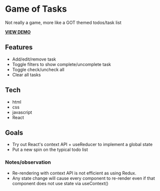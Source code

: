 # Game of Tasks

Not really a game, more like a GOT themed todos/task list

[**VIEW DEMO**](https://competent-wing-1b1e70.netlify.app/)

## Features

-   Add/edit/remove task
-   Toggle filters to show complete/uncomplete task
-   Toggle check/uncheck all
-   Clear all tasks

## Tech

-   html
-   css
-   javascript
-   React

## Goals

-   Try out React's context API + useReducer to implement a global state
-   Put a new spin on the typical todo list

### Notes/observation

-   Re-rendering with context API is not efficient as using Redux.
-   Any state change will cause every component to re-render even if that component does not use state via useContext()
